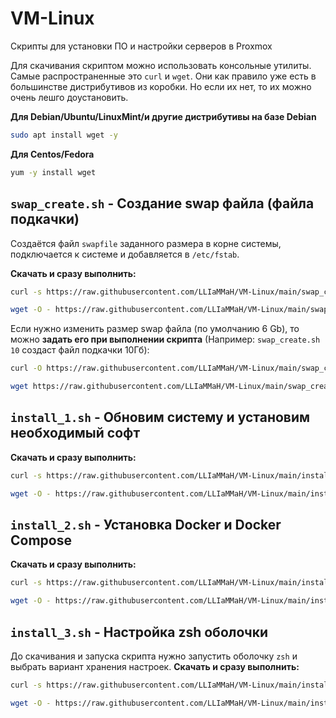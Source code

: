 # VM-Linux
Скрипты для установки ПО и настройки серверов в Proxmox

Для скачивания скриптом можно использовать консольные утилиты. Самые распространенные это `curl` и `wget`. Они как правило уже есть в большинстве дистрибутивов из коробки.
Но если их нет, то их можно очень лешго доустановить.

**Для Debian/Ubuntu/LinuxMint/и другие дистрибутивы на базе Debian**
```bash
sudo apt install wget -y
```
**Для Centos/Fedora**
```bash
yum -y install wget
```


## `swap_create.sh` - Создание swap файла (файла подкачки) ##
Создаётся файл `swapfile` заданного размера в корне системы, подключается к системе и добавляется в `/etc/fstab`.

**Скачать и сразу выполнить:**
```bash
curl -s https://raw.githubusercontent.com/LLIaMMaH/VM-Linux/main/swap_create.sh | sudo sh
```
```bash
wget -O - https://raw.githubusercontent.com/LLIaMMaH/VM-Linux/main/swap_create.sh | sudo sh
```

Если нужно изменить размер swap файла (по умолчанию 6 Gb), то можно **задать его при выполнении скрипта** (Например: `swap_create.sh 10` создаст файл подкачки 10Гб):
```bash
curl -O https://raw.githubusercontent.com/LLIaMMaH/VM-Linux/main/swap_create.sh
```
```bash
wget https://raw.githubusercontent.com/LLIaMMaH/VM-Linux/main/swap_create.sh
```


## `install_1.sh` - Обновим систему и установим необходимый софт ##
**Скачать и сразу выполнить:**
```bash
curl -s https://raw.githubusercontent.com/LLIaMMaH/VM-Linux/main/install_1.sh | sh
```
```bash
wget -O - https://raw.githubusercontent.com/LLIaMMaH/VM-Linux/main/install_1.sh | sh
```

## `install_2.sh` - Установка Docker и Docker Compose ##
**Скачать и сразу выполнить:**
```bash
curl -s https://raw.githubusercontent.com/LLIaMMaH/VM-Linux/main/install_2.sh | sh
```
```bash
wget -O - https://raw.githubusercontent.com/LLIaMMaH/VM-Linux/main/install_2.sh | sh
```

## `install_3.sh` - Настройка zsh оболочки ##
До скачивания и запуска скрипта нужно запустить оболочку `zsh` и выбрать вариант хранения настроек.
**Скачать и сразу выполнить:**
```bash
curl -s https://raw.githubusercontent.com/LLIaMMaH/VM-Linux/main/install_3.sh | sh
```
```bash
wget -O - https://raw.githubusercontent.com/LLIaMMaH/VM-Linux/main/install_3.sh | sh
```
